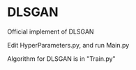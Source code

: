 # DLSGAN

Official implement of DLSGAN  

Edit HyperParameters.py, and run Main.py  

Algorithm for DLSGAN is in "Train.py"  
